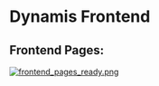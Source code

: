 # Dynamis Frontend

## Frontend Pages:

[![frontend_pages_ready.png](https://s4.postimg.org/nehnzra65/frontend_pages_ready.png)](https://postimg.org/image/lmop4uqt5/)
